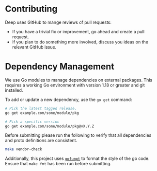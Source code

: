 # Contributing

Deep uses GitHub to mange reviews of pull requests:

- If you have a trivial fix or improvement, go ahead and create a pull request.
- If you plan to do something more involved, discuss you ideas on the relevant GitHub issue.

# Dependency Management

We use Go modules to manage dependencies on external packages. This requires a working Go environment with version 1.18
or greater and git installed.

To add or update a new dependency, use the `go get` command:

```bash
# Pick the latest tagged release.
go get example.com/some/module/pkg

# Pick a specific version
go get example.com/some/module/pkg@vX.Y.Z
```

Before submitting please run the following to verify that all dependencies and proto definitions are consistent.

```bash
make vendor-check
```

Additionally, this project uses [`gofumpt`](https://github.com/mvdan/gofumpt) to format the style of the go code. Ensure that `make fmt` has been run before
submitting.
